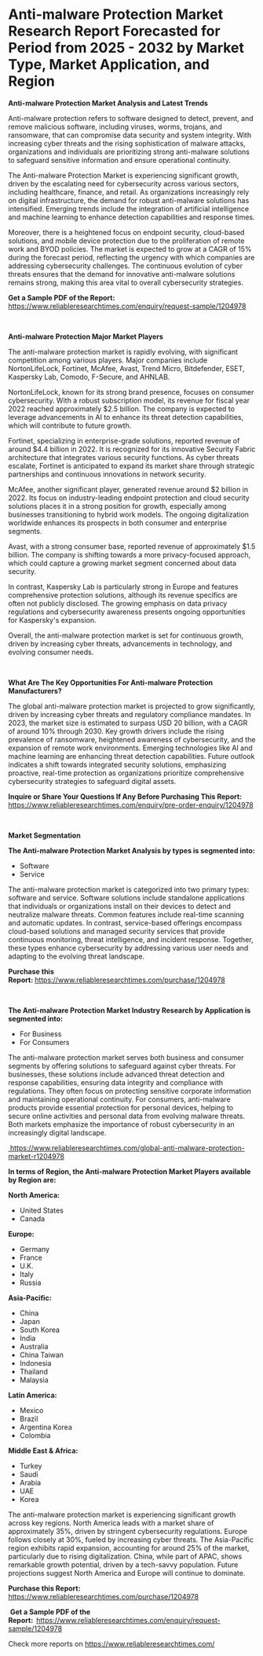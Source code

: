 <p><h1>Anti-malware Protection Market Research Report Forecasted for Period from 2025 -  2032 by Market Type, Market Application, and Region</h1></p><p><strong>Anti-malware Protection Market Analysis and Latest Trends</strong></p>
<p><p>Anti-malware protection refers to software designed to detect, prevent, and remove malicious software, including viruses, worms, trojans, and ransomware, that can compromise data security and system integrity. With increasing cyber threats and the rising sophistication of malware attacks, organizations and individuals are prioritizing strong anti-malware solutions to safeguard sensitive information and ensure operational continuity.</p><p>The Anti-malware Protection Market is experiencing significant growth, driven by the escalating need for cybersecurity across various sectors, including healthcare, finance, and retail. As organizations increasingly rely on digital infrastructure, the demand for robust anti-malware solutions has intensified. Emerging trends include the integration of artificial intelligence and machine learning to enhance detection capabilities and response times.</p><p>Moreover, there is a heightened focus on endpoint security, cloud-based solutions, and mobile device protection due to the proliferation of remote work and BYOD policies. The market is expected to grow at a CAGR of 15% during the forecast period, reflecting the urgency with which companies are addressing cybersecurity challenges. The continuous evolution of cyber threats ensures that the demand for innovative anti-malware solutions remains strong, making this area vital to overall cybersecurity strategies.</p></p>
<p><strong>Get a Sample PDF of the Report:&nbsp;</strong> <a href="https://www.reliableresearchtimes.com/enquiry/request-sample/1204978?utm_campaign=2720&utm_medium=2&utm_source=Github&utm_content=ia&utm_term=11032025&utm_id=anti-malware-protection">https://www.reliableresearchtimes.com/enquiry/request-sample/1204978</a></p>
<p>&nbsp;</p>
<p><strong>Anti-malware Protection Major Market Players</strong></p>
<p><p>The anti-malware protection market is rapidly evolving, with significant competition among various players. Major companies include NortonLifeLock, Fortinet, McAfee, Avast, Trend Micro, Bitdefender, ESET, Kaspersky Lab, Comodo, F-Secure, and AHNLAB. </p><p>NortonLifeLock, known for its strong brand presence, focuses on consumer cybersecurity. With a robust subscription model, its revenue for fiscal year 2022 reached approximately $2.5 billion. The company is expected to leverage advancements in AI to enhance its threat detection capabilities, which will contribute to future growth. </p><p>Fortinet, specializing in enterprise-grade solutions, reported revenue of around $4.4 billion in 2022. It is recognized for its innovative Security Fabric architecture that integrates various security functions. As cyber threats escalate, Fortinet is anticipated to expand its market share through strategic partnerships and continuous innovations in network security.</p><p>McAfee, another significant player, generated revenue around $2 billion in 2022. Its focus on industry-leading endpoint protection and cloud security solutions places it in a strong position for growth, especially among businesses transitioning to hybrid work models. The ongoing digitalization worldwide enhances its prospects in both consumer and enterprise segments.</p><p>Avast, with a strong consumer base, reported revenue of approximately $1.5 billion. The company is shifting towards a more privacy-focused approach, which could capture a growing market segment concerned about data security.</p><p>In contrast, Kaspersky Lab is particularly strong in Europe and features comprehensive protection solutions, although its revenue specifics are often not publicly disclosed. The growing emphasis on data privacy regulations and cybersecurity awareness presents ongoing opportunities for Kaspersky's expansion.</p><p>Overall, the anti-malware protection market is set for continuous growth, driven by increasing cyber threats, advancements in technology, and evolving consumer needs.</p></p>
<p>&nbsp;</p>
<p><strong>What Are The Key Opportunities For Anti-malware Protection Manufacturers?</strong></p>
<p><p>The global anti-malware protection market is projected to grow significantly, driven by increasing cyber threats and regulatory compliance mandates. In 2023, the market size is estimated to surpass USD 20 billion, with a CAGR of around 10% through 2030. Key growth drivers include the rising prevalence of ransomware, heightened awareness of cybersecurity, and the expansion of remote work environments. Emerging technologies like AI and machine learning are enhancing threat detection capabilities. Future outlook indicates a shift towards integrated security solutions, emphasizing proactive, real-time protection as organizations prioritize comprehensive cybersecurity strategies to safeguard digital assets.</p></p>
<p><strong>Inquire or Share Your Questions If Any Before Purchasing This Report:</strong> <a href="https://www.reliableresearchtimes.com/enquiry/pre-order-enquiry/1204978?utm_campaign=2720&utm_medium=2&utm_source=Github&utm_content=ia&utm_term=11032025&utm_id=anti-malware-protection">https://www.reliableresearchtimes.com/enquiry/pre-order-enquiry/1204978</a></p>
<p>&nbsp;</p>
<p><strong>Market Segmentation</strong></p>
<p><strong>The Anti-malware Protection Market Analysis by types is segmented into:</strong></p>
<p><ul><li>Software</li><li>Service</li></ul></p>
<p><p>The anti-malware protection market is categorized into two primary types: software and service. Software solutions include standalone applications that individuals or organizations install on their devices to detect and neutralize malware threats. Common features include real-time scanning and automatic updates. In contrast, service-based offerings encompass cloud-based solutions and managed security services that provide continuous monitoring, threat intelligence, and incident response. Together, these types enhance cybersecurity by addressing various user needs and adapting to the evolving threat landscape.</p></p>
<p><strong>Purchase this Report:&nbsp;</strong><a href="https://www.reliableresearchtimes.com/purchase/1204978?utm_campaign=2720&utm_medium=2&utm_source=Github&utm_content=ia&utm_term=11032025&utm_id=anti-malware-protection">https://www.reliableresearchtimes.com/purchase/1204978</a></p>
<p>&nbsp;</p>
<p><strong>The Anti-malware Protection Market Industry Research by Application is segmented into:</strong></p>
<p><ul><li>For Business</li><li>For Consumers</li></ul></p>
<p><p>The anti-malware protection market serves both business and consumer segments by offering solutions to safeguard against cyber threats. For businesses, these solutions include advanced threat detection and response capabilities, ensuring data integrity and compliance with regulations. They often focus on protecting sensitive corporate information and maintaining operational continuity. For consumers, anti-malware products provide essential protection for personal devices, helping to secure online activities and personal data from evolving malware threats. Both markets emphasize the importance of robust cybersecurity in an increasingly digital landscape.</p></p>
<p><a href="https://www.reliableresearchtimes.com/global-anti-malware-protection-market-r1204978?utm_campaign=2720&utm_medium=2&utm_source=Github&utm_content=ia&utm_term=11032025&utm_id=anti-malware-protection">&nbsp;https://www.reliableresearchtimes.com/global-anti-malware-protection-market-r1204978</a></p>
<p><strong>In terms of Region, the Anti-malware Protection Market Players available by Region are:</strong></p>
<p>
    <p> <strong> North America: </strong>
        <ul>
            <li>United States</li>
            <li>Canada</li>
        </ul>
        </p> 
    <p> <strong> Europe: </strong>
        <ul>
            <li>Germany</li>
            <li>France</li>
            <li>U.K.</li>
            <li>Italy</li>
            <li>Russia</li>
        </ul>
        </p> 
    <p> <strong> Asia-Pacific: </strong>
        <ul>
            <li>China</li>
            <li>Japan</li>
            <li>South Korea</li>
            <li>India</li>
            <li>Australia</li>
            <li>China Taiwan</li>
            <li>Indonesia</li>
            <li>Thailand</li>
            <li>Malaysia</li>
        </ul>
        </p> 
    <p> <strong> Latin America: </strong>
        <ul>
            <li>Mexico</li>
            <li>Brazil</li>
            <li>Argentina Korea</li>
            <li>Colombia</li>
        </ul>
        </p> 
    <p> <strong> Middle East & Africa: </strong>
        <ul>
            <li>Turkey</li>
            <li>Saudi</li>
            <li>Arabia</li>
            <li>UAE</li>
            <li>Korea</li>
        </ul>
    </p>
    </p>
<p><p>The anti-malware protection market is experiencing significant growth across key regions. North America leads with a market share of approximately 35%, driven by stringent cybersecurity regulations. Europe follows closely at 30%, fueled by increasing cyber threats. The Asia-Pacific region exhibits rapid expansion, accounting for around 25% of the market, particularly due to rising digitalization. China, while part of APAC, shows remarkable growth potential, driven by a tech-savvy population. Future projections suggest North America and Europe will continue to dominate.</p></p>
<p><strong>Purchase this Report: </strong><a href="https://www.reliableresearchtimes.com/purchase/1204978?utm_campaign=2720&utm_medium=2&utm_source=Github&utm_content=ia&utm_term=11032025&utm_id=anti-malware-protection">https://www.reliableresearchtimes.com/purchase/1204978</a></p>
<p>&nbsp;<strong>Get a Sample PDF of the Report:&nbsp;&nbsp;</strong><a href="https://www.reliableresearchtimes.com/enquiry/request-sample/1204978?utm_campaign=2720&utm_medium=2&utm_source=Github&utm_content=ia&utm_term=11032025&utm_id=anti-malware-protection">https://www.reliableresearchtimes.com/enquiry/request-sample/1204978</a></p>
<p><strong></strong></p>
<p>Check more reports on <a href="https://www.reliableresearchtimes.com/?utm_campaign=2720&utm_medium=2&utm_source=Github&utm_content=ia&utm_term=11032025&utm_id=anti-malware-protection">https://www.reliableresearchtimes.com/</a></p>